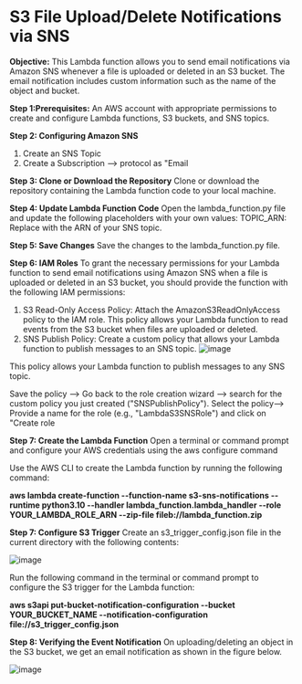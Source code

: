 # S3 File Upload/Delete Notifications via SNS

**Objective:**
This Lambda function allows you to send email notifications via Amazon SNS whenever a file is uploaded or deleted in an S3 bucket. The email notification includes custom information such as the name of the object and bucket.

**Step 1:Prerequisites:**
An AWS account with appropriate permissions to create and configure Lambda functions, S3 buckets, and SNS topics.

**Step 2: Configuring Amazon SNS**
1. Create an SNS Topic
2. Create a Subscription --> protocol as "Email

**Step 3: Clone or Download the Repository**
Clone or download the repository containing the Lambda function code to your local machine.

**Step 4: Update Lambda Function Code**
Open the lambda_function.py file and update the following placeholders with your own values:
TOPIC_ARN: Replace with the ARN of your SNS topic.

**Step 5: Save Changes**
Save the changes to the lambda_function.py file.

**Step 6: IAM Roles**
To grant the necessary permissions for your Lambda function to send email notifications using Amazon SNS when a file is uploaded or deleted in an S3 bucket, you should provide the function with the following IAM permissions:
1. S3 Read-Only Access Policy:
Attach the AmazonS3ReadOnlyAccess policy to the IAM role. This policy allows your Lambda function to read events from the S3 bucket when files are uploaded or deleted. 
2. SNS Publish Policy:
Create a custom policy that allows your Lambda function to publish messages to an SNS topic.
![image](https://github.com/FuzailN/s3-sns-file-notifications/assets/129302212/24281936-b51b-424b-a658-c00196837a95)

This policy allows your Lambda function to publish messages to any SNS topic.

Save the policy --> Go back to the role creation wizard --> search for the custom policy you just created ("SNSPublishPolicy"). Select the policy--> Provide a name for the role (e.g., "LambdaS3SNSRole") and click on "Create role

**Step 7: Create the Lambda Function**
Open a terminal or command prompt and configure your AWS credentials using the aws configure command

Use the AWS CLI to create the Lambda function by running the following command:

**aws lambda create-function --function-name s3-sns-notifications --runtime python3.10 --handler lambda_function.lambda_handler --role YOUR_LAMBDA_ROLE_ARN --zip-file fileb://lambda_function.zip**

**Step 7: Configure S3 Trigger**
Create an s3_trigger_config.json file in the current directory with the following contents:


![image](https://github.com/FuzailN/s3-sns-file-notifications/assets/129302212/b8b226cc-11a6-4d1f-a728-611494d6ec73)

Run the following command in the terminal or command prompt to configure the S3 trigger for the Lambda function:

**aws s3api put-bucket-notification-configuration --bucket YOUR_BUCKET_NAME --notification-configuration file://s3_trigger_config.json**

**Step 8: Verifying the Event Notification**
On uploading/deleting an object in the S3 bucket, we get an email notification as shown in the figure below.

![image](https://github.com/FuzailN/s3-sns-file-notifications/assets/129302212/02df463a-5d32-418f-8e3f-87fff30903b1)




